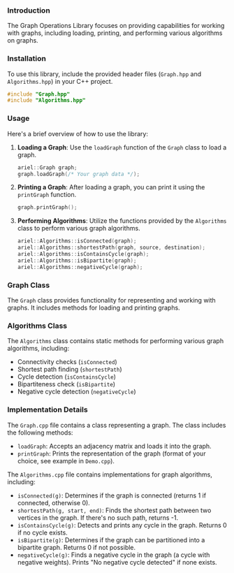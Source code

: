 ### Introduction

The Graph Operations Library focuses on providing capabilities for working with graphs, including loading, printing, and performing various algorithms on graphs.

### Installation

To use this library, include the provided header files (`Graph.hpp` and `Algorithms.hpp`) in your C++ project.

```cpp
#include "Graph.hpp"
#include "Algorithms.hpp"
```

### Usage

Here's a brief overview of how to use the library:

1. **Loading a Graph**: Use the `loadGraph` function of the `Graph` class to load a graph.

    ```cpp
    ariel::Graph graph;
    graph.loadGraph(/* Your graph data */);
    ```

2. **Printing a Graph**: After loading a graph, you can print it using the `printGraph` function.

    ```cpp
    graph.printGraph();
    ```

3. **Performing Algorithms**: Utilize the functions provided by the `Algorithms` class to perform various graph algorithms.

    ```cpp
    ariel::Algorithms::isConnected(graph);
    ariel::Algorithms::shortestPath(graph, source, destination);
    ariel::Algorithms::isContainsCycle(graph);
    ariel::Algorithms::isBipartite(graph);
    ariel::Algorithms::negativeCycle(graph);
    ```

### Graph Class

The `Graph` class provides functionality for representing and working with graphs. It includes methods for loading and printing graphs.

### Algorithms Class

The `Algorithms` class contains static methods for performing various graph algorithms, including:

- Connectivity checks (`isConnected`)
- Shortest path finding (`shortestPath`)
- Cycle detection (`isContainsCycle`)
- Bipartiteness check (`isBipartite`)
- Negative cycle detection (`negativeCycle`)

### Implementation Details

The `Graph.cpp` file contains a class representing a graph. The class includes the following methods:

- `loadGraph`: Accepts an adjacency matrix and loads it into the graph.
- `printGraph`: Prints the representation of the graph (format of your choice, see example in `Demo.cpp`).

The `Algorithms.cpp` file contains implementations for graph algorithms, including:

- `isConnected(g)`: Determines if the graph is connected (returns 1 if connected, otherwise 0).
- `shortestPath(g, start, end)`: Finds the shortest path between two vertices in the graph. If there's no such path, returns -1.
- `isContainsCycle(g)`: Detects and prints any cycle in the graph. Returns 0 if no cycle exists.
- `isBipartite(g)`: Determines if the graph can be partitioned into a bipartite graph. Returns 0 if not possible.
- `negativeCycle(g)`: Finds a negative cycle in the graph (a cycle with negative weights). Prints "No negative cycle detected" if none exists.
